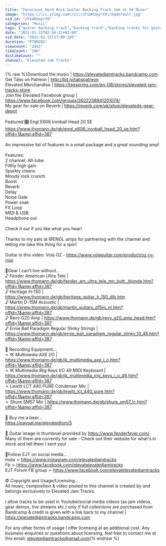```yaml
---
title: "Ferocious Hard Rock Guitar Backing Track Jam in F# Minor"
image: "https:\/\/i.ytimg.com\/vi\/cFsUKUayrY0\/hqdefault.jpg"
vid_id: "cFsUKUayrY0"
categories: "Music"
tags: ["guitar backing track","backing track","backing tracks for guitar"]
date: "2022-01-22T02:56:22+03:00"
vid_date: "2022-01-21T17:00:28Z"
duration: "PT8M28S"
viewcount: "2462"
likeCount: "196"
dislikeCount: ""
channel: "Elevated Jam Tracks"
---
```

{% raw %}Download the music | <a rel="nofollow" target="blank" href="https://elevatedjamtracks.bandcamp.com">https://elevatedjamtracks.bandcamp.com</a><br />Get Tabs on Patreon | <a rel="nofollow" target="blank" href="http://bit.ly/tabspatreon">http://bit.ly/tabspatreon</a><br />Elevated Merchandise | <a rel="nofollow" target="blank" href="https://teespring.com/en-GB/stores/elevated-jam-tracks-store">https://teespring.com/en-GB/stores/elevated-jam-tracks-store</a><br />Join the Elevated Facebook group | <a rel="nofollow" target="blank" href="https://www.facebook.com/groups/2622238941201074/">https://www.facebook.com/groups/2622238941201074/</a><br />My gear for sale on Reverb | <a rel="nofollow" target="blank" href="https://reverb.com/uk/shop/elevateds-gear-depot">https://reverb.com/uk/shop/elevateds-gear-depot</a><br /><br />Featured 🎛️ Engl E606 Ironball Head 20 SE<br /><a rel="nofollow" target="blank" href="https://www.thomann.de/gb/engl_e606_ironball_head_20_se.htm?offid=1&amp;affid=387">https://www.thomann.de/gb/engl_e606_ironball_head_20_se.htm?offid=1&amp;affid=387</a><br /><br />An impressive list of features in a small package and a great sounding amp!<br /><br />Features:<br />2 channel, All-tube<br />Filthy high gain<br />Sparkly cleans<br />Moody rock crunch<br />Boost<br />Reverb<br />Delay<br />Noise Gate<br />Power soak<br />FX Loop<br />MIDI &amp; USB<br />Headphone out<br /><br />Check it out if you like what you hear!<br /><br />Thanks to my pals at  @ENGL amps   for partnering with the channel and letting me take this thing for a spin!<br /><br />Guitar in this video: Vola OZ - <a rel="nofollow" target="blank" href="https://www.volaguitar.com/product/oz-rv-roa/">https://www.volaguitar.com/product/oz-rv-roa/</a><br /><br />🎸Gear I can’t live without…<br />♪ Fender American Ultra Tele | <a rel="nofollow" target="blank" href="https://www.thomann.de/gb/fender_am_ultra_tele_mn_butt._blonde.htm?offid=1&amp;affid=387">https://www.thomann.de/gb/fender_am_ultra_tele_mn_butt._blonde.htm?offid=1&amp;affid=387</a><br />♪ Heritage H-150 | <a rel="nofollow" target="blank" href="https://www.thomann.de/gb/heritage_guitar_h_150_dlb.htm">https://www.thomann.de/gb/heritage_guitar_h_150_dlb.htm</a><br />♪ Martin D-15M Acoustic | <a rel="nofollow" target="blank" href="https://www.thomann.de/gb/martin_guitars_d15m_nt.htm?offid=1&amp;affid=387">https://www.thomann.de/gb/martin_guitars_d15m_nt.htm?offid=1&amp;affid=387</a><br />♪ Revv G20 Amp | <a rel="nofollow" target="blank" href="https://www.thomann.de/gb/revv_g20_amp_head.htm?offid=1&amp;affid=387">https://www.thomann.de/gb/revv_g20_amp_head.htm?offid=1&amp;affid=387</a> <br />♪ Ernie Ball Paradigm Regular Slinky Strings | <a rel="nofollow" target="blank" href="https://www.thomann.de/gb/ernie_ball_paradigm_regular_slinky_10_46.htm?offid=1&amp;affid=387">https://www.thomann.de/gb/ernie_ball_paradigm_regular_slinky_10_46.htm?offid=1&amp;affid=387</a> <br /><br />🎤 Recording Equipment…<br />➢ IK Multimedia AXE I/O | <a rel="nofollow" target="blank" href="https://www.thomann.de/gb/ik_multimedia_axe_i_o.htm?offid=1&amp;affid=387">https://www.thomann.de/gb/ik_multimedia_axe_i_o.htm?offid=1&amp;affid=387</a><br />➢ IK Multimedia iRig Keys I/O 49 MIDI Keyboard | <a rel="nofollow" target="blank" href="https://www.thomann.de/gb/ik_multimedia_irig_keys_i_o_49.htm?offid=1&amp;affid=387">https://www.thomann.de/gb/ik_multimedia_irig_keys_i_o_49.htm?offid=1&amp;affid=387</a><br />➢ Lewitt LCT 440 PURE Condenser Mic | <a rel="nofollow" target="blank" href="https://www.thomann.de/gb/lewitt_lct_440_pure.htm?offid=1&amp;affid=387">https://www.thomann.de/gb/lewitt_lct_440_pure.htm?offid=1&amp;affid=387</a><br />➢ Shure SM57 Mic | <a rel="nofollow" target="blank" href="https://www.thomann.de/gb/shure_sm57_lc.htm?offid=1&amp;affid=387">https://www.thomann.de/gb/shure_sm57_lc.htm?offid=1&amp;affid=387</a><br /><br />🍻 Buy me a beer…<br /><a rel="nofollow" target="blank" href="https://paypal.me/elevatedtom/5">https://paypal.me/elevatedtom/5</a><br /><br />🎸 Guitar image in thumbnail provided by <a rel="nofollow" target="blank" href="https://www.fenderfever.com/">https://www.fenderfever.com/</a><br />Many of them are currently for sale - Check out their website for what's in stock and tell them I sent you!<br /><br />📱Follow EJT on social media…<br />Insta ➢ <a rel="nofollow" target="blank" href="https://www.instagram.com/elevatedjamtracks">https://www.instagram.com/elevatedjamtracks</a><br />Fb ➢ <a rel="nofollow" target="blank" href="https://www.facebook.com/elevatelevatedjamtracks">https://www.facebook.com/elevatelevatedjamtracks</a><br />EJT Forum FB group ➢ <a rel="nofollow" target="blank" href="https://www.facebook.com/elevatelevatedjamtracks">https://www.facebook.com/elevatelevatedjamtracks</a><br /><br />© Copyright and Usage/Licensing…<br />All music, composition &amp; video posted to this channel is created by and belongs exclusively to Elevated Jam Tracks.<br /><br />I allow tracks to be used in Youtube/social media videos (as jam videos, gear demos, live streams etc.) only if full collections are purchased from Bandcamp &amp; credit is given with a link back to my channel | <a rel="nofollow" target="blank" href="https://elevatedjamtracks.bandcamp.com">https://elevatedjamtracks.bandcamp.com</a><br /><br />For any other forms of usage I offer licensing at an additional cost. Any business enquiries or questions about licensing, feel free to contact me at this email: elevatedjamtracks@gmail.com{% endraw %}
